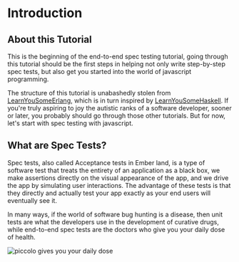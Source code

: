# Introduction

## About this Tutorial
This is the beginning of the end-to-end spec testing tutorial, going through this tutorial should be the first steps in helping not only write step-by-step spec tests, but also get you started into the world of javascript programming.

The structure of this tutorial is unabashedly stolen from [LearnYouSomeErlang](http://learnyousomeerlang.com/introduction), which is in turn inspired by [LearnYouSomeHaskell](http://learnyouahaskell.com/introduction). If you're truly aspiring to joy the autistic ranks of a software developer, sooner or later, you probably should go through those other tutorials. But for now, let's start with spec testing with javascript.

## What are Spec Tests?

Spec tests, also called Acceptance tests in Ember land, is a type of software test that treats the entirety of an application as a black box, we make assertions directly on the visual appearance of the app, and we drive the app by simulating user interactions. The advantage of these tests is that they directly and actually test your app exactly as your end users will eventually see it.

In many ways, if the world of software bug hunting is a disease, then unit tests are what the developers use in the development of curative drugs, while end-to-end spec tests are the doctors who give you your daily dose of health.

![piccolo gives you your daily dose](https://gist.githubusercontent.com/foxnewsnetwork/ea10218f33686a0767e41d1df2070149/raw/c5b125cfebd37f0c1d17cc87d3ed5a415f404fd4/00-daily-dose.png)
